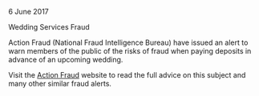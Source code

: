 6 June 2017

Wedding Services Fraud

Action Fraud (National Fraud Intelligence Bureau) have issued an alert to warn members of the public of the risks of fraud when paying deposits in advance of an upcoming wedding.

Visit the [Action Fraud](https://www.actionfraudalert.co.uk/) website to read the full advice on this subject and many other similar fraud alerts.
